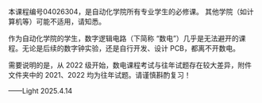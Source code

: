 本课程编号04026304，是自动化学院所有专业学生的必修课。
其他学院（如计算机等）可能不适用，请知悉。

作为自动化学院的学生，数字逻辑电路（下简称 “数电”）几乎是无法避开的课程。无论是后续的数字钟实验，还是自行开发、设计 PCB，都离不开数电。

需要说明的是，从 2022 级开始，数电课程考试与往年试题存在较大差异，附件文件夹中的 2021、2022 均为往年试题。请谨慎斟酌复习！


——Light 2025.4.14